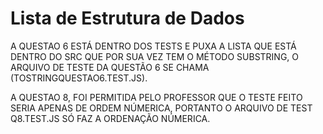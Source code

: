 # Lista de Estrutura de Dados

A QUESTAO 6 ESTÁ DENTRO DOS TESTS E PUXA A LISTA QUE ESTÁ DENTRO DO SRC QUE POR SUA VEZ TEM O MÉTODO SUBSTRING,
O ARQUIVO DE TESTE DA QUESTÃO 6 SE CHAMA (TOSTRINGQUESTAO6.TEST.JS).

A QUESTAO 8, FOI PERMITIDA PELO PROFESSOR QUE O TESTE FEITO SERIA APENAS DE ORDEM NÚMERICA, PORTANTO O ARQUIVO DE TEST Q8.TEST.JS SÓ FAZ A ORDENAÇÃO NÚMERICA.
